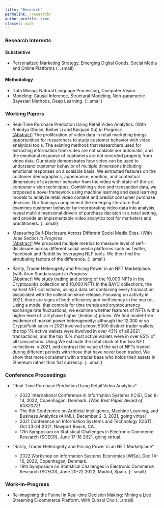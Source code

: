 ```yaml
---
title: "Research"
permalink: /research/
author_profile: true
classes: wide
---
```


### Research Interests

#### Substantive
- Personalized Marketing Strategy, Emerging Digital Goods, Social Media and Online Platforms
{: .small}
#### Methodology
- Data Mining: Natural Language Processing, Computer Vision.
- Modeling: Causal Inference, Structural Modeling, Non-parametric Bayesian Methods, Deep Learning.
{: .small}

### Working Papers
- Real-Time Purchase Prediction Using Retail Video Analytics. (With Anindya Ghose, Beibei Li and Kaiquan Xu) *In Progress* <br>
<ins>[Abstract]</ins>  The proliferation of video data in retail marketing brings opportunities for researchers to study customer behavior with video analytical tools. The existing methods that researchers used for extracting information from video are not scalable nor automatic, and the emotional response of customers are not recorded properly from video data. Our study demonstrates how video can be used to understand customer behavior of multiple dimensions including emotional responses on a scalable basis. We extracted features on the customer demographics, appearance, emotion, and contextual dimensions of customer behavior from the video with state-of-the-art computer vision techniques. Combining video and transaction data, we proposed a novel framework using machine learning and deep learning models to analyze retail video content and predict consumer purchase decision. Our findings complement the emerging literature that examines customer behavior by incorporating video data into analysis, reveal multi-dimensional drivers of purchase decision in a retail setting, and provide an implementable video analytics tool for marketers and practitioners. 
{: .small}

- Measuring Self-Disclosure Across Different Social Media Sites. (With Joao Sedoc) *In Progress* <br>
<ins>[Abstract]</ins>  We proposed multiple metrics to measure level of self-disclosure across different social media platforms such as Twitter, Facebook and Reddit by leveraging NLP tools. We then find the attrubuting factors of the difference.
{: .small}

- Rarity, Trader Heterogeity and Pricing Power in an NFT Marketplace. (with Arun Sundararajan) *In Progress* <br>
<ins>[Abstract]</ins>  We study trading and pricing of the 10,000 NFTs in the Cryptopunks collection and 10,000 NFTs in the BAYC collections, the earliest NFT collections, using a data set containing every transaction associated with the collection since release. Focusing on activity in 2021, there are signs of both efficiency and inefficiency in the market. Using a model that controls for time trends and cryptocurrency exchange rate fluctuations, we examine whether features of NFTs with a higher level of rarityhave higher (hedonic) prices. We find model-free evidence of market power heterogeneity: although the 12,000 or so CryptoPunk sales in 2021 involved almost 5000 distinct trader wallets, the top 1% active wallets were involved in over 43% of all 2021 transactions, and the top 10% most active wallets were in over 85% of all transactions. Using We estimate the total stock of the two NFT collections in 2021, and contrast the value of the set of NFTs traded during different periods with those that have never been traded. We show that more consistent with a trader base who holds their assets in Ethereum rather than fiat currency.
{: .small}

### Conference Proceedings
- "Real-Time Purchase Prediction Using Retail Video Analytics"
  - 2022 International Conference in Information Systems (ICIS), Dec 8-14, 2022, Copenhagan, Denmark. *(Won Best Paper Award of ICIS2022)*
  - The 8th Conference on Artificial Intelligence, Machine Learning, and Business Analytics (AI/ML), December 2-3, 2021, going virtual
  - 2021 Conference on Information Systems and Technology (CIST), Oct 23-24 2021, Newport Beach, CA.
  - 17th Symposium on Statistical Challenges in Electronic Commerce Research (SCECR), June 17-18 2021, going virtual. 

- "Rarity, Trader Heterogeity and Pricing Power in an NFT Marketplace"
  - 2022 Workshop on Information Systems Economics (WISe), Dec 14-16, 2022, Copenhagan, Denmark.
  - 18th Symposium on Statistical Challenges in Electronic Commerce Research (SCECR), June 20-22 2022, Madrid, Spain. 
{: .small}

### Work-In-Progress
- Re-imagining the Funnel in Real-time Decision Making: Mining a Live Streaming E-commerce Platform. With Eunsol Cho
{: .small}


